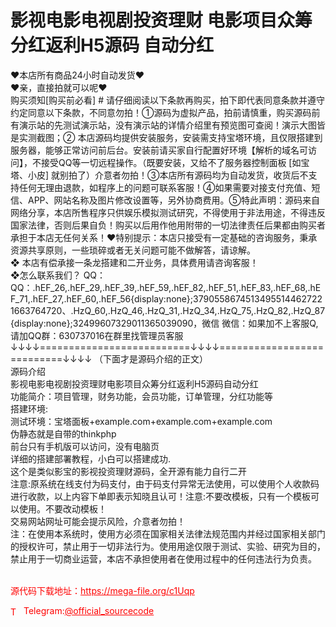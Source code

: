 # 影视电影电视剧投资理财 电影项目众筹分红返利H5源码 自动分红

❤本店所有商品24小时自动发货❤<br>❤亲，直接拍就可以呢❤<br>购买须知[购买前必看] # 请仔细阅读以下条款再购买，拍下即代表同意条款并遵守约定同意以下条款，不同意勿拍！①源码为虚拟产品，拍前请慎重，购买源码前有演示站的先测试演示站，没有演示站的详情介绍里有预览图可查阅！演示大图皆是实测截图；② 本店源码均提供安装服务，安装需支持宝塔环境，且仅限搭建到服务器，能够正常访问前后台。安装前请买家自行配置好环境【解析的域名可访问】，不接受QQ等一切远程操作。（既要安装，又给不了服务器控制面板 [如宝塔、小皮] 就别拍了）介意者勿拍！③本店所有源码均为自动发货，收货后不支持任何无理由退款，如程序上的问题可联系客服！④如果需要对接支付充值、短信、APP、网站名称及图片修改设置等，另外协商费用。⑤特此声明：源码来自网络分享，本店所售程序只供娱乐模拟测试研究，不得使用于非法用途，不得违反国家法律，否则后果自负！购买以后用作他用附带的一切法律责任后果都由购买者承担于本店无任何关系！❤特别提示：本店只接受有一定基础的咨询服务，秉承资源共享原则，一些琐碎或者无关问题可能不做解答，请谅解。<br>❖ 本店有偿承接一条龙搭建和二开业务，具体费用请咨询客服！<br>❖怎么联系我们？                                                                          QQ： QQ：.hEF_26,.hEF_29,.hEF_39,.hEF_59,.hEF_82,.hEF_51,.hEF_83,.hEF_68,.hEF_71,.hEF_27,.hEF_60,.hEF_56{display:none};37905586745134955144627221663764720、.HzQ_60,.HzQ_46,.HzQ_31,.HzQ_34,.HzQ_75,.HzQ_82,.HzQ_87{display:none};32499607329011365039090，微信 微信：如果加不上客服Q, 请加QQ群：630737016在群里找管理员客服<br>↓↓↓↓==========================↓↓↓↓===========================↓↓↓↓   （下面才是源码介绍的正文）<br>源码介绍<br>影视电影电视剧投资理财电影项目众筹分红返利H5源码自动分红<br>功能简介：项目管理，财务功能，会员功能，订单管理，分红功能等<br>搭建环境:<br>测试环境：宝塔面板+example.com+example.com+example.com<br>伪静态就是自带的thinkphp<br>前台只有手机版可以访问，没有电脑页<br>详细的搭建部署教程，小白可以搭建成功.<br>这个是类似影宝的影视投资理财源码，全开源有能力自行二开<br>注意:原系统在线支付为码支付，由于码支付异常无法使用，可以使用个人收款码进行收款，以上内容下单即表示知晓且认可！注意:不要改模板，只有一个模板可以使用。不要改动模板！<br>交易网站网址可能会提示风险，介意者勿拍！<br>注：在使用本系统时，使用方必须在国家相关法律法规范围内并经过国家相关部门的授权许可，禁止用于一切非法行为。使用用途仅限于测试、实验、研究为目的，禁止用于一切商业运营，本店不承担使用者在使用过程中的任何违法行为负责。<br><br>


<p style="color: red;">源代码下载地址：<a href="https://mega-file.org/c1Uqp" style="color: red;">https://mega-file.org/c1Uqp</a></p><p style="color: red;"><img src="https://cdn-icons-png.flaticon.com/512/2111/2111646.png" alt="Telegram Icon" style="width: 16px; vertical-align: middle; margin-right: 5px;">Telegram:<a href="https://t.me/official_sourcecode" style="color: red;">@official_sourcecode</a></p>